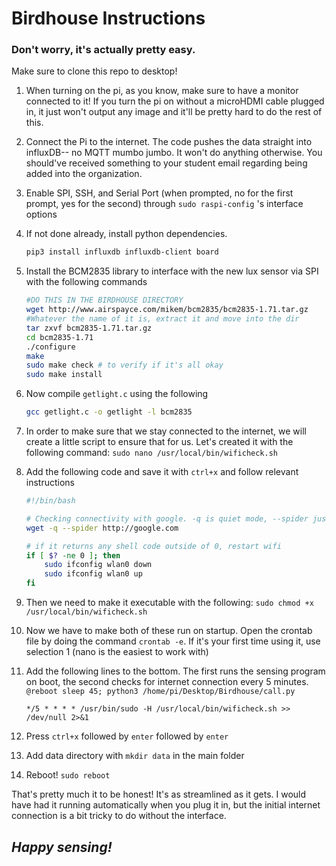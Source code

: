 # Birdhouse Instructions
### Don't worry, it's actually pretty easy.

Make sure to clone this repo to desktop!

1. When turning on the pi, as you know, make sure to have a monitor connected to it! If you turn the pi on without a microHDMI cable plugged in, it just won't output any image and it'll be pretty hard to do the rest of this.
2. Connect the Pi to the internet. The code pushes the data straight into influxDB-- no MQTT mumbo jumbo. It won't do anything otherwise. You should've received something to your student email regarding being added into the organization.
3. Enable SPI, SSH, and Serial Port (when prompted, no for the first prompt, yes for the second) through `sudo raspi-config` 's interface options
4. If not done already, install python dependencies.
    ```bash
    pip3 install influxdb influxdb-client board
    ```
5. Install the BCM2835 library to interface with the new lux sensor via SPI with the following commands
    ```bash
    #DO THIS IN THE BIRDHOUSE DIRECTORY
    wget http://www.airspayce.com/mikem/bcm2835/bcm2835-1.71.tar.gz
    #Whatever the name of it is, extract it and move into the dir
    tar zxvf bcm2835-1.71.tar.gz
    cd bcm2835-1.71
    ./configure
    make
    sudo make check # to verify if it's all okay
    sudo make install
    ```
6. Now compile `getlight.c` using the following
    ```bash
    gcc getlight.c -o getlight -l bcm2835
    ```

7. In order to make sure that we stay connected to the internet, we will create a little script to ensure that for us. Let's created it with the following command:
    `sudo nano /usr/local/bin/wificheck.sh`
8. Add the following code and save it with `ctrl+x` and follow relevant instructions
    ```bash
    #!/bin/bash

    # Checking connectivity with google. -q is quiet mode, --spider just checks page availability
    wget -q --spider http://google.com

    # if it returns any shell code outside of 0, restart wifi
    if [ $? -ne 0 ]; then
        sudo ifconfig wlan0 down
        sudo ifconfig wlan0 up
    fi
    ```
9. Then we need to make it executable with the following:
    `sudo chmod +x /usr/local/bin/wificheck.sh`
10. Now we have to make both of these run on startup. Open the crontab file by doing the command `crontab -e`. If it's your first time using it, use selection 1 (nano is the easiest to work with)
11. Add the following lines to the bottom. The first runs the sensing program on boot, the second checks for internet connection every 5 minutes.
    `@reboot sleep 45; python3 /home/pi/Desktop/Birdhouse/call.py`
    
    `*/5 * * * * /usr/bin/sudo -H /usr/local/bin/wificheck.sh >> /dev/null 2>&1`
12. Press `ctrl+x` followed by `enter` followed by `enter`
13. Add data directory with `mkdir data` in the main folder
14. Reboot! `sudo reboot`

That's pretty much it to be honest! It's as streamlined as it gets. I would have had it running automatically when you plug it in, but the initial internet connection is a bit tricky to do without the interface.

## *Happy sensing!*

